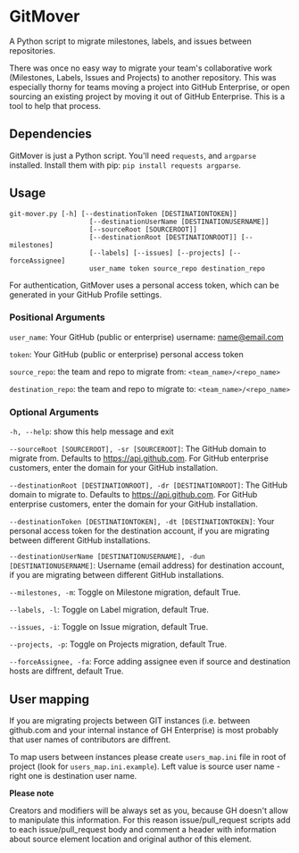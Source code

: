 # GitMover

A Python script to migrate milestones, labels, and issues between repositories.

There was once no easy way to migrate your team's collaborative work (Milestones, Labels, Issues and Projects) to another repository. This was especially thorny for teams moving a project into GitHub Enterprise, or open sourcing an existing project by moving it out of GitHub Enterprise. This is a tool to help that process.

## Dependencies

GitMover is just a Python script. You'll need `requests`, and `argparse` installed.
Install them with pip: `pip install requests argparse`.

## Usage

```
git-mover.py [-h] [--destinationToken [DESTINATIONTOKEN]]
                    [--destinationUserName [DESTINATIONUSERNAME]]
                    [--sourceRoot [SOURCEROOT]]
                    [--destinationRoot [DESTINATIONROOT]] [--milestones]
                    [--labels] [--issues] [--projects] [--forceAssignee]
                    user_name token source_repo destination_repo
```

For authentication, GitMover uses a personal access token, which can be generated in your GitHub Profile settings.

### Positional Arguments

  `user_name`: Your GitHub (public or enterprise) username: name@email.com
  
  `token`: Your GitHub (public or enterprise) personal access token
  
  `source_repo`: the team and repo to migrate from: `<team_name>/<repo_name>`
  
  `destination_repo`: the team and repo to migrate to: `<team_name>/<repo_name>`
  
### Optional Arguments

  `-h, --help`: show this help message and exit
  
  `--sourceRoot [SOURCEROOT], -sr [SOURCEROOT]`: The GitHub domain to migrate from. Defaults to https://api.github.com. For GitHub enterprise customers, enter the domain for your GitHub installation.
  
  `--destinationRoot [DESTINATIONROOT], -dr [DESTINATIONROOT]`: The GitHub domain to migrate to. Defaults to https://api.github.com. For GitHub enterprise customers, enter the domain for your GitHub installation.
  
  `--destinationToken [DESTINATIONTOKEN], -dt [DESTINATIONTOKEN]`: Your personal access token for the destination account, if you are migrating between different GitHub installations.
  
  `--destinationUserName [DESTINATIONUSERNAME], -dun [DESTINATIONUSERNAME]`: Username (email address) for destination account, if you are migrating between different GitHub installations.
  
  `--milestones, -m`: Toggle on Milestone migration, default True.
  
  `--labels, -l`: Toggle on Label migration, default True.
  
  `--issues, -i`: Toggle on Issue migration, default True.

  `--projects, -p`: Toggle on Projects migration, default True.

  `--forceAssignee, -fa`: Force adding assignee even if source and destination hosts are diffrent, default True.

## User mapping

If you are migrating projects between GIT instances (i.e. between github.com and your internal instance of GH Enterprise) is most probably that user names of contributors are diffrent.

To map users between instances please create `users_map.ini` file in root of project (look for `users_map.ini.example`). Left value is source user name - right one is destination user name.

**Please note**

Creators and modifiers will be always set as you, because GH doesn't allow to manipulate this information. For this reason issue/pull_request scripts add to each issue/pull_request body and comment a header with information about source element location and original author of this element.